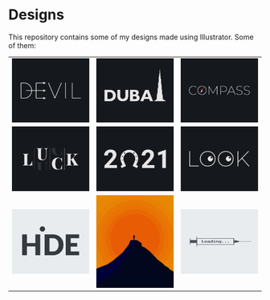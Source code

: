 # Designs
This repository contains some of my designs made using Illustrator.
Some of them:
<table>
    <tr>
      <td><img src="2020-12/png/10.12.2020.png"></td>
      <td><img src="2020-12/png/14.12.2020.png"></td>
      <td><img src="2020-12/png/12.12.2020.png"></td>
    </tr>
    <tr>
      <td><img src="2020-12/png/06.12.2020.png"></td>
      <td><img src="2021-01/png/01.01.2021.png"></td>
      <td><img src="2021-01/png/16.01.2021.png"></td>
    </tr>
    <tr>
      <td><img src="2020-11/png/23.11.2020.png"></td>
      <td><img src="2020-11/png/15.11.2020.png"></td>
      <td><img src="2020-11/png/30.11.2020.png"></td>
    </tr>
</table>
